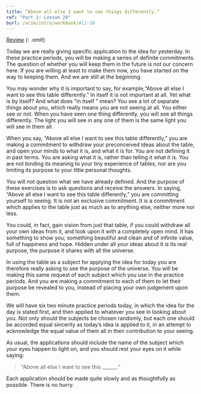 ```yaml
---
title: “Above all else I want to see things differently.”
ref: "Part 1: Lesson 28"
burl: /acim/intro/workbook/#l1-50
---
```


<a class="hide-review" href="/acim/workbook/l056/#l028">Review</a>
{: .omit}

Today we are really giving specific application to the idea for
yesterday. In these practice periods, you will be making a series of
definite commitments. The question of whether you will keep them in the
future is not our concern here. If you are willing at least to make them
now, you have started on the way to keeping them. And we are still at
the beginning.

You may wonder why it is important to say, for example,“Above all else I
want to see this table differently.” In itself it is not important at
all. Yet what is by itself? And what does “in itself ” mean? You see a
lot of separate things about you, which really means you are not seeing
at all. You either see or not. When you have seen one thing differently,
you will see all things differently. The light you will see in any one of
them is the same light you will see in them all.

When you say, “Above all else I want to see this table differently,” you
are making a commitment to withdraw your preconceived ideas about the
table, and open your minds to what it is, and what it is for. You are
not defining it in past terms. You are asking what it is, rather than
telling it what it is. You are not binding its meaning to your tiny
experience of tables, nor are you limiting its purpose to your little
personal thoughts.

You will not question what we have already defined. And the purpose of
these exercises is to ask questions and receive the answers. In saying,
“Above all else I want to see this table differently,” you are
committing yourself to seeing. It is not an exclusive commitment. It is
a commitment which applies to the table just as much as to anything
else, neither more nor less.

You could, in fact, gain vision from just that table, if you could
withdraw all your own ideas from it, and look upon it with a completely
open mind. It has something to show you; something beautiful and clean
and of infinite value, full of happiness and hope. Hidden under all your
ideas about it is its real purpose, the purpose it shares with all the
universe.

In using the table as a subject for applying the idea for today you
are therefore really asking to see the purpose of the universe. You will
be making this same request of each subject which you use in the
practice periods. And you are making a commitment to each of them to let
their purpose be revealed to you, instead of placing your own judgement
upon them.

We will have six two minute practice periods today, in which the idea
for the day is stated first, and then applied to whatever you see in
looking about you. Not only should the subjects be chosen randomly, but
each one should be accorded equal sincerity as today’s idea is applied
to it, in an attempt to acknowledge the equal value of them all in their
contribution to your seeing.

As usual, the applications should include the name of the subject which
your eyes happen to light on, and you should rest your eyes on it while
saying:

> “Above all else I want to see this \_\_\_\_\_\_.”

Each application should be made quite slowly and as thoughtfully as
possible. There is no hurry.

